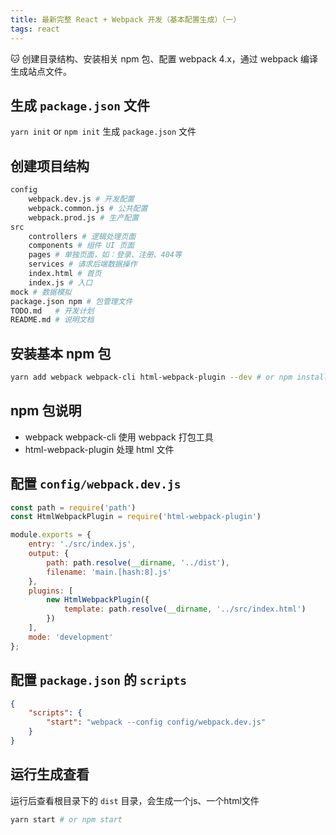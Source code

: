 ```yaml
---
title: 最新完整 React + Webpack 开发（基本配置生成）（一）
tags: react
---
```


:cat: 创建目录结构、安装相关 npm 包、配置 webpack 4.x，通过 webpack 编译生成站点文件。
<!--more-->

## 生成 `package.json` 文件

`yarn init` or `npm init` 生成 `package.json` 文件

## 创建项目结构
```bash
config
    webpack.dev.js # 开发配置
    webpack.common.js # 公共配置
    webpack.prod.js # 生产配置
src
    controllers # 逻辑处理页面
    components # 组件 UI 页面
    pages # 单独页面，如：登录、注册、404等
    services # 请求后端数据操作
    index.html # 首页
    index.js # 入口
mock # 数据模拟
package.json npm # 包管理文件
TODO.md   # 开发计划
README.md # 说明文档
```

## 安装基本 npm 包
```bash
yarn add webpack webpack-cli html-webpack-plugin --dev # or npm install  webpack webpack-cli html-webpack-plugin --save-dev
```

## npm 包说明
- webpack webpack-cli 使用 webpack 打包工具
- html-webpack-plugin 处理 html 文件

## 配置 `config/webpack.dev.js` 
```javascript
const path = require('path')
const HtmlWebpackPlugin = require('html-webpack-plugin')

module.exports = {
    entry: './src/index.js',
    output: {
        path: path.resolve(__dirname, '../dist'),
        filename: 'main.[hash:8].js'
    },
    plugins: [
        new HtmlWebpackPlugin({
            template: path.resolve(__dirname, '../src/index.html')
        })
    ],
    mode: 'development'
};
```

## 配置 `package.json` 的 `scripts`
```json
{
    "scripts": {
        "start": "webpack --config config/webpack.dev.js"
    }
}
```

## 运行生成查看
运行后查看根目录下的 `dist` 目录，会生成一个js、一个html文件
```bash
yarn start # or npm start
```
